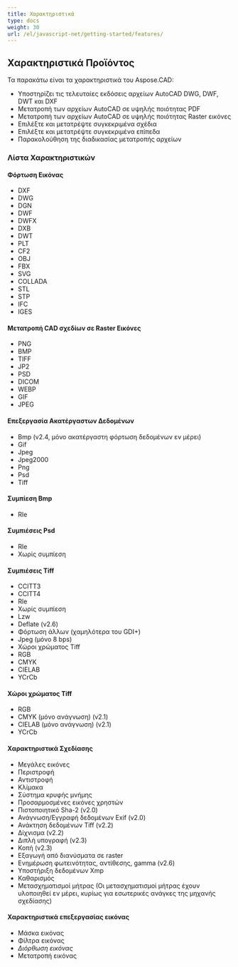 ```yaml
---
title: Χαρακτηριστικά
type: docs
weight: 30
url: /el/javascript-net/getting-started/features/
---
```


## **Χαρακτηριστικά Προϊόντος**
Τα παρακάτω είναι τα χαρακτηριστικά του Aspose.CAD:

- Υποστηρίζει τις τελευταίες εκδόσεις αρχείων AutoCAD DWG, DWF, DWT και DXF
- Μετατροπή των αρχείων AutoCAD σε υψηλής ποιότητας PDF
- Μετατροπή των αρχείων AutoCAD σε υψηλής ποιότητας Raster εικόνες
- Επιλέξτε και μετατρέψτε συγκεκριμένα σχέδια
- Επιλέξτε και μετατρέψτε συγκεκριμένα επίπεδα
- Παρακολούθηση της διαδικασίας μετατροπής αρχείων

### **Λίστα Χαρακτηριστικών**
#### **Φόρτωση Εικόνας**
- DXF
- DWG
- DGN
- DWF
- DWFX
- DXB
- DWT
- PLT
- CF2
- OBJ
- FBX
- SVG
- COLLADA
- STL
- STP
- IFC
- IGES

#### **Μετατροπή CAD σχεδίων σε Raster Εικόνες**
- PNG
- BMP
- TIFF
- JP2
- PSD
- DICOM
- WEBP
- GIF
- JPEG

#### **Επεξεργασία Ακατέργαστων Δεδομένων**
- Bmp (v2.4, μόνο ακατέργαστη φόρτωση δεδομένων εν μέρει)
- Gif
- Jpeg
- Jpeg2000
- Png
- Psd
- Tiff

#### **Συμπίεση Bmp**
- Rle

#### **Συμπιέσεις Psd**
- Rle
- Χωρίς συμπίεση

#### **Συμπιέσεις Tiff**
- CCITT3
- CCITT4
- Rle
- Χωρίς συμπίεση
- Lzw
- Deflate (v2.6)
- Φόρτωση άλλων (χαμηλότερα του GDI+)
- Jpeg (μόνο 8 bps)
- Χώροι χρώματος Tiff
- RGB
- CMYK
- CIELAB
- YCrCb

#### **Χώροι χρώματος Tiff**
- RGB   
- CMYK (μόνο ανάγνωση) (v2.1)
- CIELAB (μόνο ανάγνωση) (v2.1)
- YCrCb

#### **Χαρακτηριστικά Σχεδίασης**
- Μεγάλες εικόνες   
- Περιστροφή   
- Αντιστροφή   
- Κλίμακα   
- Σύστημα κρυφής μνήμης   
- Προσαρμοσμένες εικόνες χρηστών   
- Πιστοποιητικό Sha-2 (v2.0)
- Ανάγνωση/Εγγραφή δεδομένων Exif (v2.0)
- Ανάκτηση δεδομένων Tiff (v2.2)
- Δίχνισμα (v2.2)
- Διπλή υπογραφή (v2.3)
- Κοπή (v2.3)
- Εξαγωγή από διανύσματα σε raster   
- Ενημέρωση φωτεινότητας, αντίθεσης, gamma (v2.6)
- Υποστήριξη δεδομένων Xmp
- Καθαρισμός
- Μετασχηματισμοί μήτρας (Οι μετασχηματισμοί μήτρας έχουν υλοποιηθεί εν μέρει, κυρίως για εσωτερικές ανάγκες της μηχανής σχεδίασης)

#### **Χαρακτηριστικά επεξεργασίας εικόνας**
- Μάσκα εικόνας
- Φίλτρα εικόνας
- *Διόρθωση εικόνας*
- Μετατροπή εικόνας
